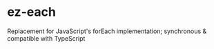 # ez-each
Replacement for JavaScript's forEach implementation; synchronous &amp; compatible with TypeScript
